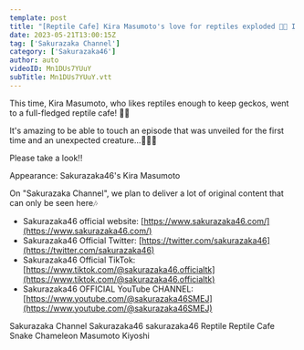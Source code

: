 ```yaml
---
template: post
title: "[Reptile Cafe] Kira Masumoto's love for reptiles exploded 🐍🦎 I tried to interact with 〇〇...!?"
date: 2023-05-21T13:00:15Z
tag: ['Sakurazaka Channel']
category: ['Sakurazaka46']
author: auto 
videoID: Mn1DUs7YUuY
subTitle: Mn1DUs7YUuY.vtt
---
```

This time, Kira Masumoto, who likes reptiles enough to keep geckos, went to a full-fledged reptile cafe! 🐍🦎

It's amazing to be able to touch an episode that was unveiled for the first time and an unexpected creature...🙇🏻‍♀️

Please take a look!! ️

Appearance: Sakurazaka46's Kira Masumoto

On "Sakurazaka Channel", we plan to deliver a lot of original content that can only be seen here🎶

- Sakurazaka46 official website: [https://www.sakurazaka46.com/](https://www.sakurazaka46.com/)
- Sakurazaka46 Official Twitter: [https://twitter.com/sakurazaka46](https://twitter.com/sakurazaka46)
- Sakurazaka46 Official TikTok: [https://www.tiktok.com/@sakurazaka46.officialtk](https://www.tiktok.com/@sakurazaka46.officialtk)
- Sakurazaka46 OFFICIAL YouTube CHANNEL: [https://www.youtube.com/@sakurazaka46SMEJ](https://www.youtube.com/@sakurazaka46SMEJ)

Sakurazaka Channel Sakurazaka46 sakurazaka46 Reptile Reptile Cafe Snake Chameleon Masumoto Kiyoshi